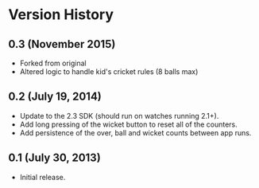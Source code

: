 # Version History

## 0.3 (November 2015)
* Forked from original
* Altered logic to handle kid's cricket rules (8 balls max)

## 0.2 (July 19, 2014)

* Update to the 2.3 SDK (should run on watches running 2.1+).
* Add long pressing of the wicket button to reset all of the counters.
* Add persistence of the over, ball and wicket counts between app runs.

## 0.1 (July 30, 2013)

* Initial release.
